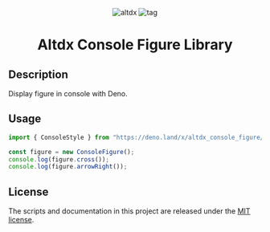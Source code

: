 <div align="center">

![altdx](https://github.com/altdx/console-style/actions/workflows/ci.yml/badge.svg)
![tag](https://img.shields.io/github/v/tag/altdx/console-style?label=version)

</div>

<h1 align="center">Altdx Console Figure Library</h1>

## Description

Display figure in console with Deno.

## Usage

```typescript
import { ConsoleStyle } from "https://deno.land/x/altdx_console_figure/mod.ts";

const figure = new ConsoleFigure();
console.log(figure.cross());
console.log(figure.arrowRight());
```

## License

The scripts and documentation in this project are released under the
[MIT license](./LICENSE).
